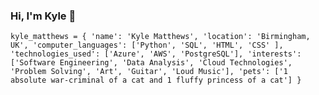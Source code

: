 ### Hi, I'm Kyle 🌊

`kyle_matthews = {
    'name': 'Kyle Matthews',
    'location': 'Birmingham, UK',
    'computer_languages': ['Python', 'SQL', 'HTML', 'CSS' ],
    'technologies_used': ['Azure', 'AWS', 'PostgreSQL'],
    'interests': ['Software Engineering', 'Data Analysis', 'Cloud Technologies', 'Problem Solving', 'Art', 'Guitar', 'Loud Music'],
    'pets': ['1 absolute war-criminal of a cat and 1 fluffy princess of a cat']
}`

<!--
**kyle-matthews/kyle-matthews** is a ✨ _special_ ✨ repository because its `README.md` (this file) appears on your GitHub profile.

Here are some ideas to get you started:

- 🔭 I’m currently working on ...
- 🌱 I’m currently learning ...
- 👯 I’m looking to collaborate on ...
- 🤔 I’m looking for help with ...
- 💬 Ask me about ...
- 📫 How to reach me: ...
- 😄 Pronouns: ...
- ⚡ Fun fact: ...
-->
